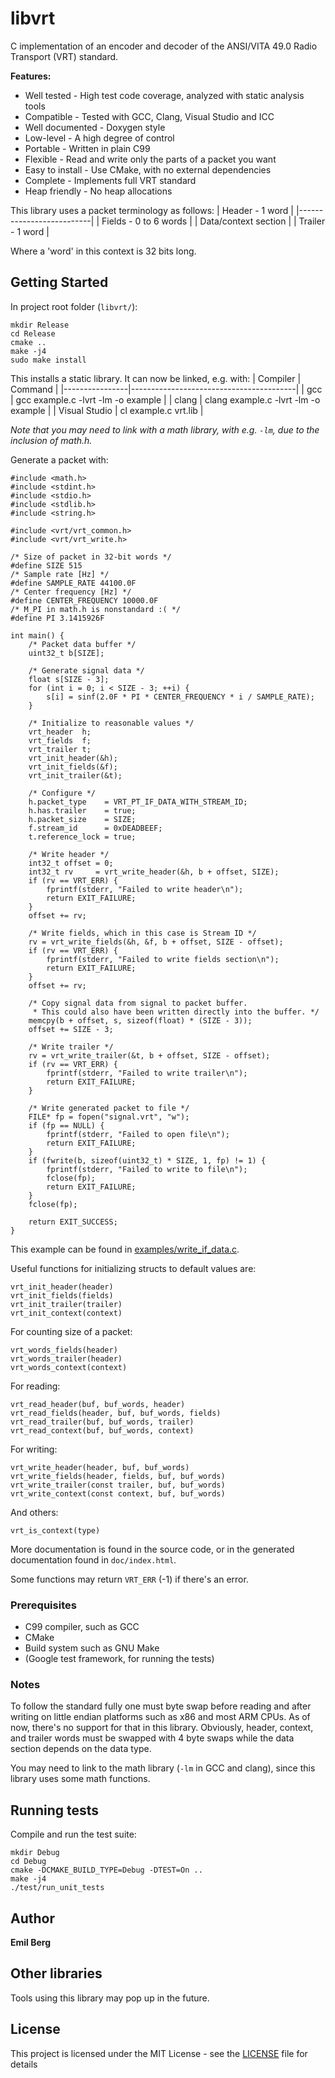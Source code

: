 # libvrt

C implementation of an encoder and decoder of the ANSI/VITA 49.0 Radio Transport (VRT) standard.

**Features:**
* Well tested - High test code coverage, analyzed with static analysis tools
* Compatible - Tested with GCC, Clang, Visual Studio and ICC
* Well documented - Doxygen style
* Low-level - A high degree of control
* Portable - Written in plain C99
* Flexible - Read and write only the parts of a packet you want
* Easy to install - Use CMake, with no external dependencies
* Complete - Implements full VRT standard
* Heap friendly - No heap allocations

This library uses a packet terminology as follows:
| Header - 1 word          |
|--------------------------|
| Fields - 0 to 6 words    |
| Data/context section     |
| Trailer - 1 word         |

Where a 'word' in this context is 32 bits long.

## Getting Started

In project root folder (`libvrt/`):
```
mkdir Release
cd Release
cmake ..
make -j4
sudo make install
```
This installs a static library. It can now be linked, e.g. with:
| Compiler       | Command                                 |
|----------------|-----------------------------------------|
| gcc            | gcc example.c -lvrt -lm -o example      |
| clang          | clang example.c -lvrt -lm -o example    |
| Visual Studio  | cl example.c vrt.lib                    |

*Note that you may need to link with a math library, with e.g. `-lm`, due to the inclusion of math.h.*

Generate a packet with:
```
#include <math.h>
#include <stdint.h>
#include <stdio.h>
#include <stdlib.h>
#include <string.h>

#include <vrt/vrt_common.h>
#include <vrt/vrt_write.h>

/* Size of packet in 32-bit words */
#define SIZE 515
/* Sample rate [Hz] */
#define SAMPLE_RATE 44100.0F
/* Center frequency [Hz] */
#define CENTER_FREQUENCY 10000.0F
/* M_PI in math.h is nonstandard :( */
#define PI 3.1415926F

int main() {
    /* Packet data buffer */
    uint32_t b[SIZE];

    /* Generate signal data */
    float s[SIZE - 3];
    for (int i = 0; i < SIZE - 3; ++i) {
        s[i] = sinf(2.0F * PI * CENTER_FREQUENCY * i / SAMPLE_RATE);
    }

    /* Initialize to reasonable values */
    vrt_header  h;
    vrt_fields  f;
    vrt_trailer t;
    vrt_init_header(&h);
    vrt_init_fields(&f);
    vrt_init_trailer(&t);

    /* Configure */
    h.packet_type    = VRT_PT_IF_DATA_WITH_STREAM_ID;
    h.has.trailer    = true;
    h.packet_size    = SIZE;
    f.stream_id      = 0xDEADBEEF;
    t.reference_lock = true;

    /* Write header */
    int32_t offset = 0;
    int32_t rv     = vrt_write_header(&h, b + offset, SIZE);
    if (rv == VRT_ERR) {
        fprintf(stderr, "Failed to write header\n");
        return EXIT_FAILURE;
    }
    offset += rv;

    /* Write fields, which in this case is Stream ID */
    rv = vrt_write_fields(&h, &f, b + offset, SIZE - offset);
    if (rv == VRT_ERR) {
        fprintf(stderr, "Failed to write fields section\n");
        return EXIT_FAILURE;
    }
    offset += rv;

    /* Copy signal data from signal to packet buffer.
     * This could also have been written directly into the buffer. */
    memcpy(b + offset, s, sizeof(float) * (SIZE - 3));
    offset += SIZE - 3;

    /* Write trailer */
    rv = vrt_write_trailer(&t, b + offset, SIZE - offset);
    if (rv == VRT_ERR) {
        fprintf(stderr, "Failed to write trailer\n");
        return EXIT_FAILURE;
    }

    /* Write generated packet to file */
    FILE* fp = fopen("signal.vrt", "w");
    if (fp == NULL) {
        fprintf(stderr, "Failed to open file\n");
        return EXIT_FAILURE;
    }
    if (fwrite(b, sizeof(uint32_t) * SIZE, 1, fp) != 1) {
        fprintf(stderr, "Failed to write to file\n");
        fclose(fp);
        return EXIT_FAILURE;
    }
    fclose(fp);

    return EXIT_SUCCESS;
}
```
This example can be found in [examples/write_if_data.c](examples/write_if_data.c).

Useful functions for initializing structs to default values are:
```
vrt_init_header(header)
vrt_init_fields(fields)
vrt_init_trailer(trailer)
vrt_init_context(context)
```
For counting size of a packet:
```
vrt_words_fields(header)
vrt_words_trailer(header)
vrt_words_context(context)
```
For reading:
```
vrt_read_header(buf, buf_words, header)
vrt_read_fields(header, buf, buf_words, fields)
vrt_read_trailer(buf, buf_words, trailer)
vrt_read_context(buf, buf_words, context)
```
For writing:
```
vrt_write_header(header, buf, buf_words)
vrt_write_fields(header, fields, buf, buf_words)
vrt_write_trailer(const trailer, buf, buf_words)
vrt_write_context(const context, buf, buf_words)
```
And others:
```
vrt_is_context(type)
```
More documentation is found in the source code, or in the generated documentation found in `doc/index.html`.

Some functions may return `VRT_ERR` (-1) if there's an error.

### Prerequisites

* C99 compiler, such as GCC
* CMake
* Build system such as GNU Make
* (Google test framework, for running the tests)

### Notes

To follow the standard fully one must byte swap before reading and after writing on little endian platforms such as x86 and most ARM CPUs. As of now, there's no support for that in this library. Obviously, header, context, and trailer words must be swapped with 4 byte swaps while the data section depends on the data type.

You may need to link to the math library (`-lm` in GCC and clang), since this library uses some math functions.

## Running tests

Compile and run the test suite:
```
mkdir Debug
cd Debug
cmake -DCMAKE_BUILD_TYPE=Debug -DTEST=On ..
make -j4
./test/run_unit_tests
```

## Author

**Emil Berg**

## Other libraries

Tools using this library may pop up in the future.

## License

This project is licensed under the MIT License - see the [LICENSE](LICENSE) file for details
